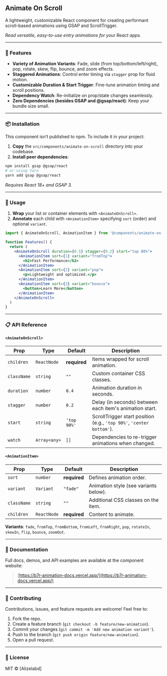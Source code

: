 ## Animate On Scroll

A lightweight, customizable React component for creating performant scroll-based animations using GSAP and ScrollTrigger.

*Read versatile, easy-to-use entry animations for your React apps.*

---

### 🚀 Features

* **Variety of Animation Variants**: Fade, slide (from top/bottom/left/right), pop, rotate, skew, flip, bounce, and zoom effects.
* **Staggered Animations**: Control enter timing via `stagger` prop for fluid motion.
* **Customizable Duration & Start Trigger**: Fine-tune animation timing and scroll positions.
* **Dependency Watch**: Re-initialize on prop/state changes seamlessly.
* **Zero Dependencies (besides GSAP and @gsap/react)**: Keep your bundle size small.

---

### 📦 Installation

This component isn’t published to npm. To include it in your project:

1. **Copy** the `src/components/animate-on-scroll` directory into your codebase.
2. **Install peer dependencies**:

```bash
npm install gsap @gsap/react
# or using Yarn
yarn add gsap @gsap/react
```

*Requires React 18+ and GSAP 3.*

---

### 🔧 Usage

1. **Wrap** your list or container elements with `<AnimateOnScroll>`.
2. **Annotate** each child with `<AnimationItem>` specifying `sort` (order) and optional `variant`.

```jsx
import { AnimateOnScroll, AnimationItem } from '@components/animate-on-scroll'

function Features() {
  return (
    <AnimateOnScroll duration={0.5} stagger={0.2} start="top 80%">
      <AnimationItem sort={1} variant="fromTop">
        <h2>Fast Performance</h2>
      </AnimationItem>
      <AnimationItem sort={2} variant="pop">
        <p>Lightweight and optimized.</p>
      </AnimationItem>
      <AnimationItem sort={3} variant="bounce">
        <button>Learn More</button>
      </AnimationItem>
    </AnimateOnScroll>
  )
}
```

---

### 📋 API Reference

#### `<AnimateOnScroll>`

| Prop        | Type         | Default      | Description                                                          |
| ----------- | ------------ | ------------ | -------------------------------------------------------------------- |
| `children`  | `ReactNode`  | **required** | Items wrapped for scroll animation.                                  |
| `className` | `string`     | `""`         | Custom container CSS classes.                                        |
| `duration`  | `number`     | `0.4`        | Animation duration in seconds.                                       |
| `stagger`   | `number`     | `0.2`        | Delay (in seconds) between each item's animation start.              |
| `start`     | `string`     | `'top 90%'`  | ScrollTrigger start position (e.g., `'top 90%'`, `'center bottom'`). |
| `watch`     | `Array<any>` | `[]`         | Dependencies to re-trigger animations when changed.                  |

#### `<AnimationItem>`

| Prop        | Type        | Default      | Description                           |
| ----------- | ----------- | ------------ | ------------------------------------- |
| `sort`      | `number`    | **required** | Defines animation order.              |
| `variant`   | `Variant`   | `"fade"`     | Animation style (see variants below). |
| `className` | `string`    | `""`         | Additional CSS classes on the item.   |
| `children`  | `ReactNode` | **required** | Content to animate.                   |

**Variants**: `fade`, `fromTop`, `fromBottom`, `fromLeft`, `fromRight`, `pop`, `rotateIn`, `skewIn`, `flip`, `bounce`, `zoomOut`.

---

### 🔗 Documentation

Full docs, demos, and API examples are available at the component website:

> [https://b7r-animation-docs.vercel.app/](https://b7r-animation-docs.vercel.app/)

---

### 🤝 Contributing

Contributions, issues, and feature requests are welcome! Feel free to:

1. Fork the repo.
2. Create a feature branch (`git checkout -b feature/new-animation`).
3. Commit your changes (`git commit -m 'Add new animation variant'`).
4. Push to the branch (`git push origin feature/new-animation`).
5. Open a pull request.

---

### 📜 License

MIT © \[Alizelabd]

